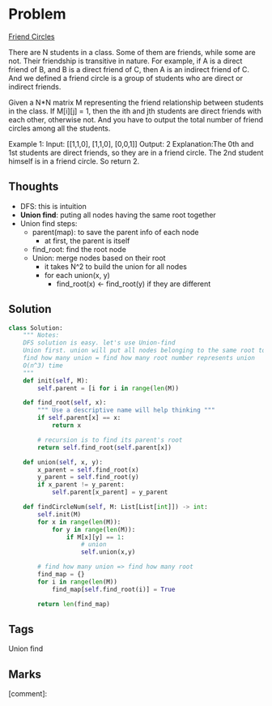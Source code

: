 # Problem

[Friend Circles](https://leetcode.com/problems/friend-circles)

There are N students in a class. Some of them are friends, while some are not. Their friendship is transitive in nature. For example, if A is a direct friend of B, and B is a direct friend of C, then A is an indirect friend of C. And we defined a friend circle is a group of students who are direct or indirect friends.

Given a N\*N matrix M representing the friend relationship between students in the class. If M\[i\]\[j\] = 1, then the ith and jth students are direct friends with each other, otherwise not. And you have to output the total number of friend circles among all the students.

Example 1: Input: \[\[1,1,0\], \[1,1,0\], \[0,0,1\]\] Output: 2 Explanation:The 0th and 1st students are direct friends, so they are in a friend circle. The 2nd student himself is in a friend circle. So return 2.

## Thoughts

* DFS: this is intuition
* **Union find**: puting all nodes having the same root together
* Union find steps:
  * parent\(map\): to save the parent info of each node 
    * at first, the parent is itself 
  * find\_root: find the root node
  * Union: merge nodes based on their root 
    * it takes N^2 to build the union for all nodes
    * for each union\(x, y\)
      * find\_root\(x\) &lt;- find\_root\(y\) if they are different      

## Solution

```python
class Solution:
    """ Notes:
    DFS solution is easy. let's use Union-find
    Union first. union will put all nodes belonging to the same root together 
    find how many union = find how many root number represents union
    O(n^3) time 
    """
    def init(self, M):
        self.parent = [i for i in range(len(M))

    def find_root(self, x):
        """ Use a descriptive name will help thinking """
        if self.parent[x] == x:
            return x

        # recursion is to find its parent's root 
        return self.find_root(self.parent[x])

    def union(self, x, y):
        x_parent = self.find_root(x)
        y_parent = self.find_root(y)
        if x_parent != y_parent:
            self.parent[x_parent] = y_parent

    def findCircleNum(self, M: List[List[int]]) -> int:
        self.init(M)
        for x in range(len(M)):
            for y in range(len(M)):
                if M[x][y] == 1:
                    # union
                    self.union(x,y)

        # find how many union => find how many root 
        find_map = {}
        for i in range(len(M))
            find_map[self.find_root(i)] = True

        return len(find_map)
```

## Tags

Union find

## Marks

\[comment\]: 

